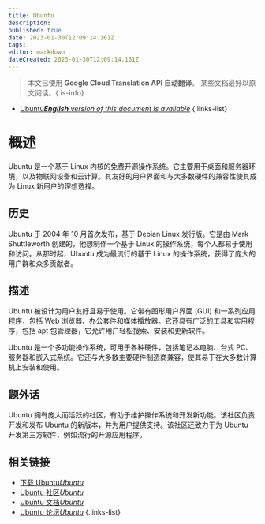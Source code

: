 ```yaml
---
title: Ubuntu
description: 
published: true
date: 2023-01-30T12:09:14.161Z
tags: 
editor: markdown
dateCreated: 2023-01-30T12:09:14.161Z
---
```


> 本文已使用 **Google Cloud Translation API 自动翻译**。
某些文档最好以原文阅读。{.is-info}
- [Ubuntu***English** version of this document is available*](/en/Knowledge-base/Dictionary/ubuntu)
{.links-list}


# 概述
Ubuntu 是一个基于 Linux 内核的免费开源操作系统。它主要用于桌面和服务器环境，以及物联网设备和云计算。其友好的用户界面和与大多数硬件的兼容性使其成为 Linux 新用户的理想选择。

## 历史
Ubuntu 于 2004 年 10 月首次发布，基于 Debian Linux 发行版。它是由 Mark Shuttleworth 创建的，他想制作一个基于 Linux 的操作系统，每个人都易于使用和访问。从那时起，Ubuntu 成为最流行的基于 Linux 的操作系统，获得了庞大的用户群和众多贡献者。

## 描述
Ubuntu 被设计为用户友好且易于使用。它带有图形用户界面 (GUI) 和一系列应用程序，包括 Web 浏览器、办公套件和媒体播放器。它还具有广泛的工具和实用程序，包括 apt 包管理器，它允许用户轻松搜索、安装和更新软件。

Ubuntu 是一个多功能操作系统，可用于各种硬件，包括笔记本电脑、台式 PC、服务器和嵌入式系统。它还与大多数主要硬件制造商兼容，使其易于在大多数计算机上安装和使用。

## 题外话
Ubuntu 拥有庞大而活跃的社区，有助于维护操作系统和开发新功能。该社区负责开发和发布 Ubuntu 的新版本，并为用户提供支持。该社区还致力于为 Ubuntu 开发第三方软件，例如流行的开源应用程序。

## 相关链接
- [下载 Ubuntu*Ubuntu*](https://ubuntu.com/download/desktop)
- [Ubuntu 社区*Ubuntu*](https://ubuntu.com/community)
- [Ubuntu 文档*Ubuntu*](https://help.ubuntu.com/lts/ubuntu-help/)
- [Ubuntu 论坛*Ubuntu*](https://ubuntuforums.org/)
{.links-list}